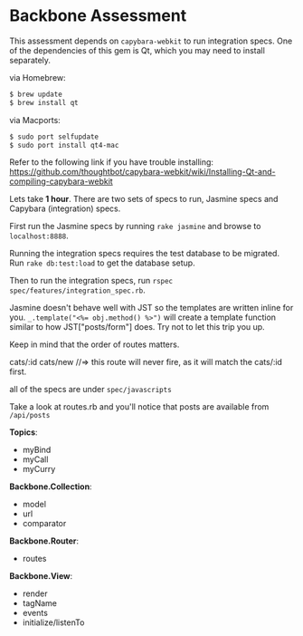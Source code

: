 # Backbone Assessment

This assessment depends on `capybara-webkit` to run integration specs.
One of the dependencies of this gem is Qt, which you may need to install
separately.

via Homebrew:
```sh
$ brew update
$ brew install qt
```

via Macports:
```sh
$ sudo port selfupdate
$ sudo port install qt4-mac
```

Refer to the following link if you have trouble installing:
https://github.com/thoughtbot/capybara-webkit/wiki/Installing-Qt-and-compiling-capybara-webkit

Lets take **1 hour**. There are two sets of specs to run, Jasmine specs
and Capybara (integration) specs.

First run the Jasmine specs by running `rake jasmine` and browse to
`localhost:8888`.

Running the integration specs requires the test database to be migrated.
Run `rake db:test:load` to get the database setup.

Then to run the integration specs, run `rspec spec/features/integration_spec.rb`.

Jasmine doesn't behave well with JST so the templates are written inline
for you.  `_.template("<%= obj.method() %>")` will create a template
function similar to how JST["posts/form"] does. Try not to let this trip
you up.

Keep in mind that the order of routes matters.

cats/:id
cats/new //=> this route will never fire, as it will match the cats/:id first.

all of the specs are under `spec/javascripts`

Take a look at routes.rb and you'll notice that posts are available from
`/api/posts`

**Topics**:
+  myBind
+  myCall
+  myCurry

**Backbone.Collection**:
+  model
+  url
+  comparator

**Backbone.Router**:
+  routes

**Backbone.View**:
+  render
+  tagName
+  events
+  initialize/listenTo
